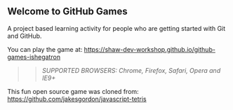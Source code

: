 ## Welcome to GitHub Games

A project based learning activity for people who are getting started with Git and GitHub.

You can play the game at: https://shaw-dev-workshop.github.io/github-games-ishegatron

>> _*SUPPORTED BROWSERS*: Chrome, Firefox, Safari, Opera and IE9+_

This fun open source game was cloned from: https://github.com/jakesgordon/javascript-tetris
